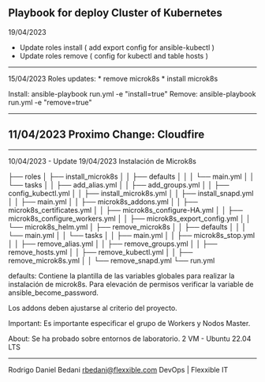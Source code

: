 Playbook for deploy Cluster of Kubernetes
---
19/04/2023
- Update roles install ( add export config for ansible-kubectl )
- Update roles remove ( config for kubectl and table hosts )

---
15/04/2023
Roles updates:
    * remove microk8s
    * install microk8s

Install:
    ansible-playbook run.yml -e "install=true"
Remove:
    ansible-playbook run.yml -e "remove=true"

---
11/04/2023
Proximo Change: Cloudfire
---



---
10/04/2023 - Update 19/04/2023
Instalación de Microk8s

├── roles
│   ├── install_microk8s
│   │   ├── defaults
│   │   │   └── main.yml
│   │   └── tasks
│   │       ├── add_alias.yml
│   │       ├── add_groups.yml
│   │       ├── config_kubectl.yml
│   │       ├── install_microk8s.yml
│   │       ├── install_snapd.yml
│   │       ├── main.yml
│   │       ├── microk8s_addons.yml
│   │       ├── microk8s_certificates.yml
│   │       ├── microk8s_configure-HA.yml
│   │       ├── microk8s_configure_workers.yml
│   │       ├── microk8s_export_config.yml
│   │       └── microk8s_helm.yml
│   ├── remove_microk8s
│   │   ├── defaults
│   │   │   └── main.yml
│   │   └── tasks
│   │       ├── main.yml
│   │       ├── microk8s_stop.yml
│   │       ├── remove_alias.yml
│   │       ├── remove_groups.yml
│   │       ├── remove_hosts.yml
│   │       ├── remove_kubectl.yml
│   │       ├── remove_microk8s.yml
│   │       └── remove_snapd.yml
└── run.yml

defaults:
Contiene la plantilla de las variables globales para realizar la instalación de microk8s.
Para elevación de permisos verificar la variable de ansible_become_password.

Los addons deben ajustarse al criterio del proyecto.

Important:
Es importante especificar el grupo de Workers y Nodos Master.

About:
Se ha probado sobre entornos de laboratorio.
2 VM - Ubuntu 22.04 LTS

--------


Rodrigo Daniel Bedani
rbedani@flexxible.com
DevOps | Flexxible IT
